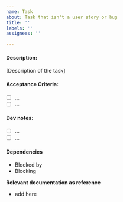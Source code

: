 ```yaml
---
name: Task
about: Task that isn't a user story or bug
title: ''
labels: ''
assignees: ''

---
```


#### Description:
[Description of the task]

#### Acceptance Criteria:
- [ ] ...
- [ ] ...

#### Dev notes:
- [ ] ...
- [ ] ...

#### Dependencies
- Blocked by
- Blocking

**Relevant documentation as reference**
- add here
